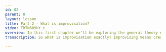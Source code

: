 ```yaml
---
id: 02
parent: 0
layout: lesson
title: Part 2 - What is improvisation?
video: TR7N609HY_c
overview: In this first chapter we’ll be exploring the general theory of improvisation. How can we understand improvisation as part of our daily lives and how does this relate to making music? Is improvising really so abstract or mysterious? Find out about it now!
transcription: So what is improvisation exactly? Improvising means creating or performing something spontaneously. It occurs in many forms and disciplines like in theatre, comedy, dance, and music of course, but also in science or engineering. In fact, it happens more often than you might think. Did you know you already improvise on a daily basis without realising it? Did you have a conversation with someone today? Did you know what you were going to say before you started the conversation, or did it just come in the moment? Like, spontaneously. I’m sure you’ve already had a meal today. Did you follow strict instructions telling you what to do to get that food from the cupboard into your mouth? No, of course not. You rely on habits. But are those habits exactly the same every day? Maybe for some they are, but for most of us they can be slightly different every day again. Improvisation is actually quite the same. So we already improvise on a daily basis. But those habits we have in daily life don’t automatically transfer to new experiences, like making music. Even Vijay Iyer, a master in improvisation on piano, said he still cannot improvise on violin, the instrument he practiced first. [cut to video Vijay Iyer] So the ability to improvise has to be learned,… By practicing improvisation.

---
```

